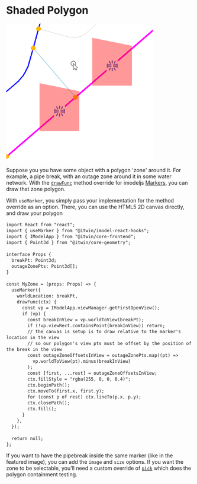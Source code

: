 # Shaded Polygon

![Image](resources/shaded_polygon.png)

Suppose you you have some object with a polygon 'zone' around it. For example, a pipe break, with an outage zone around it in some water network.
With the [`drawFunc`](https://www.imodeljs.org/reference/imodeljs-frontend/views/marker/drawfunc/) method override for imodeljs
[Markers](https://www.imodeljs.org/reference/imodeljs-frontend/views/marker/),
you can draw that zone polygon.

With `useMarker`, you simply pass your implementation for the method override as an option. There, you can use the HTML5 2D canvas directly, and draw your polygon

```tsx
import React from "react";
import { useMarker } from "@itwin/imodel-react-hooks";
import { IModelApp } from "@itwin/core-frontend";
import { Point3d } from "@itwin/core-geometry";

interface Props {
  breakPt: Point3d;
  outageZonePts: Point3d[];
}

const MyZone = (props: Props) => {
  useMarker({
    worldLocation: breakPt,
    drawFunc(ctx) {
      const vp = IModelApp.viewManager.getFirstOpenView();
      if (vp) {
        const breakInView = vp.worldToView(breakPt);
        if (!vp.viewRect.containsPoint(breakInView)) return;
        // the canvas is setup is to draw relative to the marker's location in the view
        // so our polygon's view pts must be offset by the position of the break in the view
        const outageZoneOffsetsInView = outageZonePts.map((pt) =>
          vp.worldToView(pt).minus(breakInView)
        );
        const [first, ...rest] = outageZoneOffsetsInView;
        ctx.fillStyle = "rgba(255, 0, 0, 0.4)";
        ctx.beginPath();
        ctx.moveTo(first.x, first.y);
        for (const p of rest) ctx.lineTo(p.x, p.y);
        ctx.closePath();
        ctx.fill();
      }
    },
  });

  return null;
};
```

If you want to have the pipebreak inside the same marker (like in the featured image), you can add the `image` and `size` options.
If you want the zone to be selectable, you'll need a custom override of [`pick`](https://www.imodeljs.org/reference/imodeljs-frontend/views/marker/)
which does the polygon containment testing.

